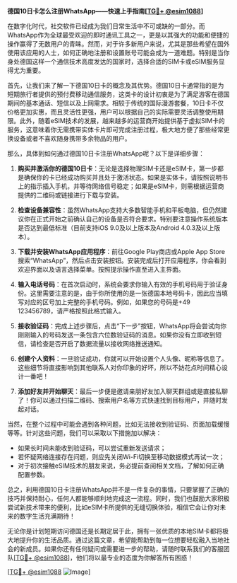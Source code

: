 **德国10日卡怎么注册WhatsApp——快速上手指南[[TG💪+ @esim1088](https://t.me/s/esim1088)]**

在数字化时代，社交软件已经成为我们日常生活中不可或缺的一部分。而WhatsApp作为全球最受欢迎的即时通讯工具之一，更是以其强大的功能和便捷的操作赢得了无数用户的青睐。然而，对于许多新用户来说，尤其是那些希望在国外使用该应用的人士，如何正确地注册和设置账号可能会成为一道难题。特别是当你身处德国这样一个通信技术高度发达的国家时，选择合适的SIM卡或eSIM服务显得尤为重要。

首先，让我们来了解一下德国10日卡的概念及其优势。德国10日卡通常指的是为短期旅行者提供的预付费移动通信服务，这类卡的设计初衷是为了满足游客在德国期间的基本通话、短信以及上网需求。相较于传统的国际漫游套餐，10日卡不仅价格更加实惠，而且灵活性更强，用户可以根据自己的实际需要灵活调整使用期限。此外，随着eSIM技术的发展，越来越多的运营商开始提供基于虚拟SIM卡的服务，这意味着你无需携带实体卡片即可完成注册过程，极大地方便了那些经常更换设备或者不喜欢随身携带多余物品的用户。

那么，具体到如何通过德国10日卡注册WhatsApp呢？以下是详细步骤：

1. **购买并激活你的德国10日卡**：无论是选择物理SIM卡还是eSIM卡，第一步都是确保你的卡已经成功购买并且处于激活状态。如果是实体卡，请按照说明书上的指示插入手机，并等待网络信号稳定；如果是eSIM卡，则需根据运营商提供的二维码或链接进行下载与安装。

2. **检查设备兼容性**：虽然WhatsApp支持大多数智能手机和平板电脑，但仍然建议你在正式开始之前确认自己的设备是否符合要求。特别要注意操作系统版本是否达到最低标准（目前支持iOS 9.0及以上版本及Android 4.0.3及以上版本）。

3. **下载并安装WhatsApp应用程序**：前往Google Play商店或Apple App Store搜索“WhatsApp”，然后点击安装按钮。安装完成后打开应用程序，你会看到欢迎界面以及语言选择菜单。按照提示操作直至进入主界面。

4. **输入电话号码**：在首次启动时，系统会要求你输入有效的手机号码用于验证身份。这里需要注意的是，由于你所使用的是一张德国本地号码卡，因此应当填写对应的区号加上完整的手机号码。例如，如果您的号码是+49 123456789，请严格按照此格式输入。

5. **接收验证码**：完成上述步骤后，点击“下一步”按钮，WhatsApp将会尝试向你刚刚输入的号码发送一条包含六位数验证码的消息。如果你没有立即收到短信，请检查是否开启了数据流量以接收网络推送通知。

6. **创建个人资料**：一旦验证成功，你就可以开始设置个人头像、昵称等信息了。这些细节将直接影响到其他联系人对你印象的好坏，所以不妨花点时间精心设计一番吧！

7. **添加好友并开始聊天**：最后一步便是邀请亲朋好友加入聊天群组或是直接私聊了！你可以通过扫描二维码、搜索用户名等方式快速找到目标用户，并随时发起对话。

当然，在整个过程中可能会遇到各种问题，比如无法接收到验证码、页面加载缓慢等等。针对这些问题，我们可以采取以下措施加以解决：

- 如果长时间未能收到验证码，可以尝试重新发送请求；
- 若怀疑网络连接存在问题，则应先关闭Wi-Fi切换至移动数据模式再试一次；
- 对于初次接触eSIM技术的朋友来说，务必提前查阅相关文档，了解如何正确配置参数。

总之，利用德国10日卡注册WhatsApp并不是一件复杂的事情，只要掌握了正确的技巧并保持耐心，任何人都能够顺利地完成这一流程。同时，我们也鼓励大家积极尝试新技术带来的便利，比如eSIM卡所提供的无缝切换体验，相信它会让你对未来的数字生活充满期待！

无论你是计划短期访问德国还是长期定居于此，拥有一张优质的本地SIM卡都将极大地提升你的生活品质。通过这篇文章，希望能帮助到每一位想要轻松融入当地社会的新成员。如果你还有任何疑问或需要进一步的帮助，请随时联系我们的客服团队[[TG💪+ @esim1088](https://t.me/s/esim1088)]，他们将以最专业的态度为你解答所有困惑！

[[TG💪+ @esim1088](https://t.me/s/esim1088) ![Image](https://i.postimg.cc/4NQfJmqS/Snipaste-2025-05-13-00-14-12.png)]